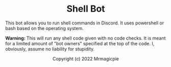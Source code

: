 <h1 align="center">Shell Bot</h1>

This bot allows you to run shell commands in Discord. It uses powershell or bash based on the operating system.

**Warning:** This will run any shell code given with no code checks. It is meant for a limited amount of "bot owners" specified at the top of the code.  I, obviously, assume no liability for stupidity. 

<p align="center">Copyright (c) 2022 Mrmagicpie</p>
